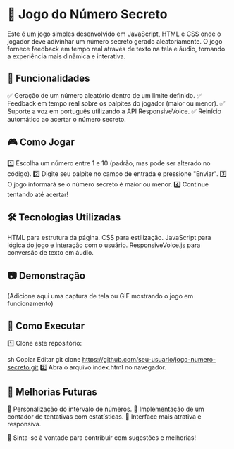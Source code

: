 # 🎲 Jogo do Número Secreto

Este é um jogo simples desenvolvido em JavaScript, HTML e CSS onde o jogador deve adivinhar um número secreto gerado aleatoriamente. O jogo fornece feedback em tempo real através de texto na tela e áudio, tornando a experiência mais dinâmica e interativa.


## 🚀 Funcionalidades

✅ Geração de um número aleatório dentro de um limite definido.
✅ Feedback em tempo real sobre os palpites do jogador (maior ou menor).
✅ Suporte a voz em português utilizando a API ResponsiveVoice.
✅ Reinício automático ao acertar o número secreto.


## 🎮 Como Jogar

1️⃣ Escolha um número entre 1 e 10 (padrão, mas pode ser alterado no código).
2️⃣ Digite seu palpite no campo de entrada e pressione "Enviar".
3️⃣ O jogo informará se o número secreto é maior ou menor.
4️⃣ Continue tentando até acertar!


## 🛠️ Tecnologias Utilizadas

HTML para estrutura da página.
CSS para estilização.
JavaScript para lógica do jogo e interação com o usuário.
ResponsiveVoice.js para conversão de texto em áudio.


## 📷 Demonstração

(Adicione aqui uma captura de tela ou GIF mostrando o jogo em funcionamento)


## 🔗 Como Executar

1️⃣ Clone este repositório:

sh
Copiar
Editar
git clone https://github.com/seu-usuario/jogo-numero-secreto.git
2️⃣ Abra o arquivo index.html no navegador.


## 📌 Melhorias Futuras

🔹 Personalização do intervalo de números.
🔹 Implementação de um contador de tentativas com estatísticas.
🔹 Interface mais atrativa e responsiva.

📢 Sinta-se à vontade para contribuir com sugestões e melhorias!

